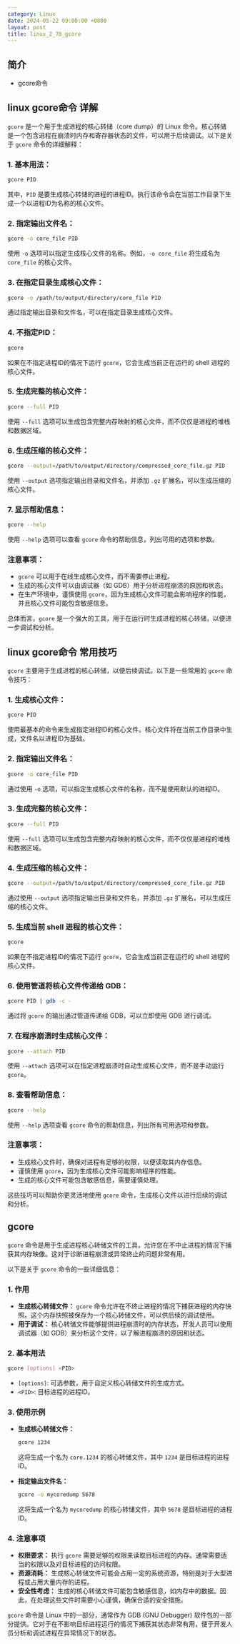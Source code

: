 ```yaml
---
category: Linux
date: 2024-05-22 09:00:00 +0800
layout: post
title: linux_2_78_gcore
---
```

## 简介

+ gcore命令

## linux gcore命令 详解

`gcore` 是一个用于生成进程的核心转储（core dump）的 Linux 命令。核心转储是一个包含进程在崩溃时内存和寄存器状态的文件，可以用于后续调试。以下是关于 `gcore` 命令的详细解释：

### 1. **基本用法：**
```bash
gcore PID
```
其中，`PID` 是要生成核心转储的进程的进程ID。执行该命令会在当前工作目录下生成一个以进程ID为名称的核心文件。

### 2. **指定输出文件名：**
```bash
gcore -o core_file PID
```
使用 `-o` 选项可以指定生成核心文件的名称。例如，`-o core_file` 将生成名为 `core_file` 的核心文件。

### 3. **在指定目录生成核心文件：**
```bash
gcore -o /path/to/output/directory/core_file PID
```
通过指定输出目录和文件名，可以在指定目录生成核心文件。

### 4. **不指定PID：**
```bash
gcore
```
如果在不指定进程ID的情况下运行 `gcore`，它会生成当前正在运行的 shell 进程的核心文件。

### 5. **生成完整的核心文件：**
```bash
gcore --full PID
```
使用 `--full` 选项可以生成包含完整内存映射的核心文件，而不仅仅是进程的堆栈和数据区域。

### 6. **生成压缩的核心文件：**
```bash
gcore --output=/path/to/output/directory/compressed_core_file.gz PID
```
使用 `--output` 选项指定输出目录和文件名，并添加 `.gz` 扩展名，可以生成压缩的核心文件。

### 7. **显示帮助信息：**
```bash
gcore --help
```
使用 `--help` 选项可以查看 `gcore` 命令的帮助信息，列出可用的选项和参数。

### 注意事项：
- `gcore` 可以用于在线生成核心文件，而不需要停止进程。
- 生成的核心文件可以由调试器（如 GDB）用于分析进程崩溃的原因和状态。
- 在生产环境中，谨慎使用 `gcore`，因为生成核心文件可能会影响程序的性能，并且核心文件可能包含敏感信息。

总体而言，`gcore` 是一个强大的工具，用于在运行时生成进程的核心转储，以便进一步调试和分析。

## linux gcore命令 常用技巧

`gcore` 主要用于生成进程的核心转储，以便后续调试。以下是一些常用的 `gcore` 命令技巧：

### 1. **生成核心文件：**
```bash
gcore PID
```
使用最基本的命令来生成指定进程ID的核心文件。核心文件将在当前工作目录中生成，文件名以进程ID为基础。

### 2. **指定输出文件名：**
```bash
gcore -o core_file PID
```
通过使用 `-o` 选项，可以指定生成核心文件的名称，而不是使用默认的进程ID。

### 3. **生成完整的核心文件：**
```bash
gcore --full PID
```
使用 `--full` 选项可以生成包含完整内存映射的核心文件，而不仅仅是进程的堆栈和数据区域。

### 4. **生成压缩的核心文件：**
```bash
gcore --output=/path/to/output/directory/compressed_core_file.gz PID
```
通过使用 `--output` 选项指定输出目录和文件名，并添加 `.gz` 扩展名，可以生成压缩的核心文件。

### 5. **生成当前 shell 进程的核心文件：**
```bash
gcore
```
如果在不指定进程ID的情况下运行 `gcore`，它会生成当前正在运行的 shell 进程的核心文件。

### 6. **使用管道将核心文件传递给 GDB：**
```bash
gcore PID | gdb -c -
```
通过将 `gcore` 的输出通过管道传递给 GDB，可以立即使用 GDB 进行调试。

### 7. **在程序崩溃时生成核心文件：**
```bash
gcore --attach PID
```
使用 `--attach` 选项可以在指定进程崩溃时自动生成核心文件，而不是手动运行 `gcore`。

### 8. **查看帮助信息：**
```bash
gcore --help
```
使用 `--help` 选项查看 `gcore` 命令的帮助信息，列出所有可用选项和参数。

### 注意事项：
- 生成核心文件时，确保对进程有足够的权限，以便读取其内存信息。
- 谨慎使用 `gcore`，因为生成核心文件可能影响程序的性能。
- 生成的核心文件可能包含敏感信息，需要谨慎处理。

这些技巧可以帮助你更灵活地使用 `gcore` 命令，生成核心文件以进行后续的调试和分析。

## gcore 

`gcore` 命令是用于生成进程核心转储文件的工具，允许您在不中止进程的情况下捕获其内存映像。这对于诊断进程崩溃或异常终止的问题非常有用。

以下是关于 `gcore` 命令的一些详细信息：

### 1. 作用

- **生成核心转储文件：** `gcore` 命令允许在不终止进程的情况下捕获进程的内存快照。这个内存快照被保存为一个核心转储文件，可以供后续的调试使用。
- **用于调试：** 核心转储文件能够提供进程崩溃时的内存状态，开发人员可以使用调试器（如 GDB）来分析这个文件，以了解进程崩溃的原因和状态。

### 2. 基本用法

```bash
gcore [options] <PID>
```

- `[options]`: 可选参数，用于自定义核心转储文件的生成方式。
- `<PID>`: 目标进程的进程ID。

### 3. 使用示例

- **生成核心转储文件：**
  ```bash
  gcore 1234
  ```
  这将生成一个名为 `core.1234` 的核心转储文件，其中 `1234` 是目标进程的进程ID。

- **指定输出文件名：**
  ```bash
  gcore -o mycoredump 5678
  ```
  这将生成一个名为 `mycoredump` 的核心转储文件，其中 `5678` 是目标进程的进程ID。

### 4. 注意事项

- **权限要求：** 执行 `gcore` 需要足够的权限来读取目标进程的内存。通常需要适当的权限以及对目标进程的访问权限。
- **资源消耗：** 生成核心转储文件可能会占用一定的系统资源，特别是对于大型进程或占用大量内存的进程。
- **安全性考虑：** 生成的核心转储文件可能包含敏感信息，如内存中的数据。因此，在处理这些文件时需要小心谨慎，确保合适的安全措施。

`gcore` 命令是 Linux 中的一部分，通常作为 GDB (GNU Debugger) 软件包的一部分提供。它对于在不影响目标进程运行的情况下捕获其状态非常有用，便于开发人员分析和调试进程在异常情况下的状态。